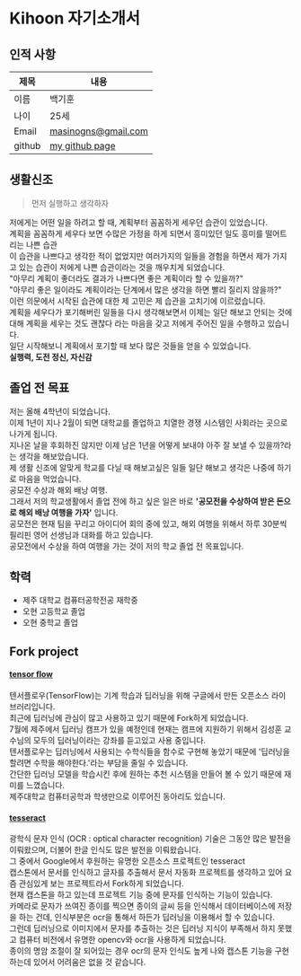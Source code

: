 # Kihoon 자기소개서


## 인적 사항

제목|내용
---|---
이름  | 백기훈
나이  | 25세
Email | masinogns@gmail.com
github | [my github page](https://github.com/masinogns)

## 생활신조

> 먼저 실행하고 생각하자

저에게는 어떤 일을 하려고 할 때, 계획부터 꼼꼼하게 세우던 습관이 있었습니다.<br>
계획을 꼼꼼하게 세우다 보면 수많은 가정을 하게 되면서 흥미있던 일도 흥미를 떨어트리는 나쁜 습관<br>
이 습관을 나쁘다고 생각한 적이 없었지만 여러가지의 일들을 경험을 하면서 제가 가지고 있는 습관이 저에게 나쁜 습관이라는 것을 깨우치게 되었습니다.<br>
"아무리 계획이 좋더라도 결과가 나쁘다면 좋은 계획이라 할 수 있을까?" <br>
"아무리 좋은 일이라도 계획이라는 단계에서 많은 생각을 하면 빨리 질리지 않을까?" <br>
이런 의문에서 시작된 습관에 대한 제 고민은 제 습관을 고치기에 이르렀습니다.<br>
계획을 세우다가 포기해버린 일들을 다시 생각해보면서 이제는 일단 해보고 안되는 것에 대해 계획을 세우는 것도 괜찮다 라는 마음을 갖고 저에게 주어진 일을 수행하고 있습니다.<br>
일단 시작해보니 계획에서 포기할 때 보다 많은 것들을 얻을 수 있었습니다.<br>
**실행력, 도전 정신, 자신감**


## 졸업 전 목표

저는 올해 4학년이 되었습니다.<br>
이제 1년이 지나 2월이 되면 대학교를 졸업하고 치열한 경쟁 시스템인 사회라는 곳으로 나가게 됩니다.<br>
지나온 날을 후회하진 않지만 이제 남은 1년을 어떻게 보내야 아주 잘 보낼 수 있을까?라는 생각을 해보았습니다.<br>
제 생활 신조에 알맞게 학교를 다닐 때 해보고싶은 일들 일단 해보고 생각은 나중에 하기로 마음을 먹었습니다.<br>
공모전 수상과 해외 배낭 여행.<br>
그래서 저의 학교생활에서 졸업 전에 하고 싶은 일은 바로 **'공모전을 수상하여 받은 돈으로 해외 배낭 여행을 가자'** 입니다.<br>
공모전은 현재 팀을 꾸리고 아이디어 회의 중에 있고, 해외 여행을 위해서 하루 30분씩 필리핀 영어 선생님과 대화를 하고 있습니다.<br>
공모전에서 수상을 하여 여행을 가는 것이 저의 학교 졸업 전 목표입니다.<br>


## 학력

- 제주 대학교 컴퓨터공학전공 재학중
- 오현 고등학교 졸업
- 오현 중학교 졸업

## Fork project

#### [tensor flow](https://github.com/masinogns/tensorflow)

텐서플로우(TensorFlow)는 기계 학습과 딥러닝을 위해 구글에서 만든 오픈소스 라이브러리입니다. <br>
최근에 딥러닝에 관심이 많고 사용하고 있기 때문에 Fork하게 되었습니다.<br>
7월에 제주에서 딥러닝 캠프가 있을 예정인데 현재는 캠프에 지원하기 위해서 김성훈 교수님의 모두의 딥러닝이라는 강좌를 듣고있고 사용 중입니다.<br>
텐서플로우는 딥러닝에서 사용되는 수학식들을 함수로 구현해 놓았기 때문에 '딥러닝을 할려면 수학을 해야한다.'라는 부담을 줄일 수 있습니다.<br>
간단한 딥러닝 모델을 학습시킨 후에 원하는 추천 시스템을 만들어 볼 수 있기 때문에 재미를 느꼈습니다.<br>
제주대학교 컴퓨터공학과 학생만으로 이루어진 동아리도 있습니다.<br>

#### [tesseract](https://github.com/masinogns/tesseract)

광학식 문자 인식 (OCR : optical character recognition) 기술은 그동안 많은 발전을 이뤄왔으며, 더불어 한글 인식도 많은 발전을 이뤄왔습니다.<br>
그 중에서 Google에서 후원하는 유명한 오픈소스 프로젝트인 tesseract<br>
캡스톤에서 문서를 인식하고 글자를 추출해서 문서 자동화 프로젝트를 생각하고 있어 요즘 관심있게 보는 프로젝트라서 Fork하게 되었습니다.<br>
현재 캡스톤을 하고 있는데 프로젝트 기능 중에 문자를 인식하는 기능이 있습니다.<br>
카메라로 문자가 쓰여진 종이를 찍으면 종이의 글씨 등을 인식해서 데이터베이스에 저장을 하는 건데, 인식부분은 ocr을 통해서 하든가 딥러닝을 이용해서 할 수 있습니다. <br>
그런데 딥러닝으로 이미지에서 문자를 추출하는 것은 딥러닝 지식이 부족해서 하지 못했고 컴퓨터 비전에서 유명한 opencv와 ocr을 사용하게 되었습니다. <br>
종이의 명암 조절이 잘 되어있는 경우 ocr의 문자 인식도 높게 나와 캡스톤 기능을 구현하는데 있어서 어려움은 없을 것 같습니다. <br>
